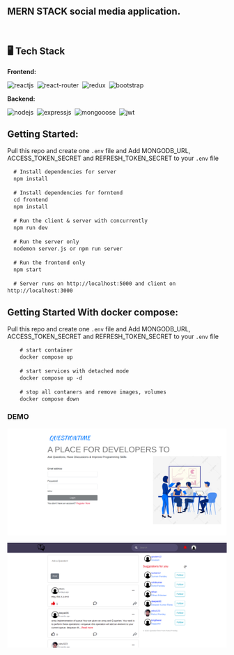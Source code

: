 ## MERN STACK social media application.

<br>

## 🖥️ Tech Stack

**Frontend:**

![reactjs](https://img.shields.io/badge/React-20232A?style=for-the-badge&logo=react&logoColor=61DAFB)&nbsp;
![react-router](https://img.shields.io/badge/React_Router-CA4245?style=for-the-badge&logo=react-router&logoColor=white)&nbsp;
![redux](https://img.shields.io/badge/Redux-593D88?style=for-the-badge&logo=redux&logoColor=white)&nbsp;
![bootstrap](https://img.shields.io/badge/Bootstrap_CSS-38B2AC?style=for-the-badge&logo=tailwind-css&logoColor=white)&nbsp;

**Backend:**

![nodejs](https://img.shields.io/badge/Node.js-43853D?style=for-the-badge&logo=node.js&logoColor=white)&nbsp;
![expressjs](https://img.shields.io/badge/Express.js-000000?style=for-the-badge&logo=express&logoColor=white)&nbsp;
![mongooose](https://img.shields.io/badge/Mongoose-4EA94B?style=for-the-badge&logo=mongodb&logoColor=white)&nbsp;
![jwt](https://img.shields.io/badge/JWT-000000?style=for-the-badge&logo=JSON%20web%20tokens&logoColor=white)&nbsp;

## Getting Started:

Pull this repo and create one `.env` file and Add MONGODB_URL, ACCESS_TOKEN_SECRET and REFRESH_TOKEN_SECRET to your `.env` file

```
  # Install dependencies for server
  npm install

  # Install dependencies for forntend
  cd frontend
  npm install

  # Run the client & server with concurrently
  npm run dev

  # Run the server only
  nodemon server.js or npm run server

  # Run the frontend only
  npm start

  # Server runs on http://localhost:5000 and client on http://localhost:3000
```

## Getting Started With docker compose:

Pull this repo and create one `.env` file and Add MONGODB_URL, ACCESS_TOKEN_SECRET and REFRESH_TOKEN_SECRET to your `.env` file

```
    # start container
    docker compose up

    # start services with detached mode
    docker compose up -d

    # stop all contaners and remove images, volumes
    docker compose down
```

### DEMO

![Login](login.png)

![Home](demo.png)
